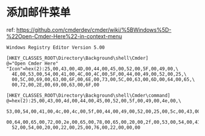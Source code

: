 # 添加邮件菜单

ref: https://github.com/cmderdev/cmder/wiki/%5BWindows%5D-%22Open-Cmder-Here%22-in-context-menu

``` OpenCmderHere.reg
Windows Registry Editor Version 5.00

[HKEY_CLASSES_ROOT\Directory\Background\shell\Cmder]
@="Open Cmder Here"
"Icon"=hex(2):25,00,43,00,4D,00,44,00,45,00,52,00,5F,00,49,00,\
  4E,00,53,00,54,00,41,00,4C,00,4C,00,5F,00,44,00,49,00,52,00,25,\
  00,5C,00,69,00,63,00,6F,00,6E,00,73,00,5C,00,63,00,6D,00,64,00,65,\
  00,72,00,2E,00,69,00,63,00,6F,00

[HKEY_CLASSES_ROOT\Directory\Background\shell\Cmder\command]
@=hex(2):25,00,43,00,4d,00,44,00,45,00,52,00,5f,00,49,00,4e,00,\
  53,00,54,00,41,00,4c,00,4c,00,5f,00,44,00,49,00,52,00,25,00,5c,00,43,00,6d,\
  00,64,00,65,00,72,00,2e,00,65,00,78,00,65,00,20,00,2f,00,53,00,54,00,41,00,\
  52,00,54,00,20,00,22,00,25,00,76,00,22,00,00,00
  ```